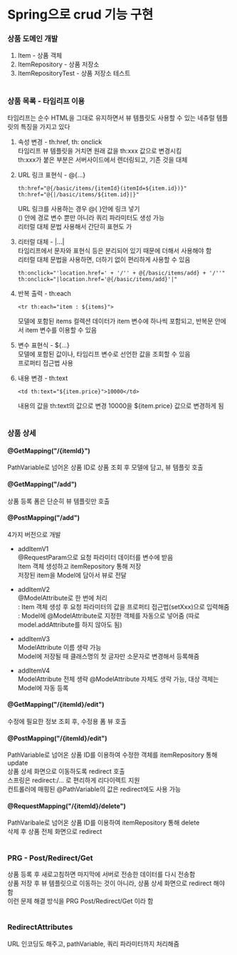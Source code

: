 # Spring으로 crud 기능 구현

### 상품 도메인 개발
1. Item - 상품 객체
2. ItemRepository - 상품 저장소
3. ItemRepositoryTest - 상품 저장소 테스트  
#
### 상품 목록 - 타임리프 이용
타임리프는 순수 HTML을 그대로 유지하면서 뷰 템플릿도 사용할 수 있는 네츄럴 템플릿의 특징을 가지고 있다
1. 속성 변경 - th:href, th: onclick   
   타임리프 뷰 템플릿을 거치면 원래 값을 th:xxx 값으로 변경시킴   
   th:xxx가 붙은 부분은 서버사이드에서 렌더링되고, 기존 것을 대체
   
2. URL 링크 표현식 - @{...}   
   ```
   th:href="@{/basic/items/{itemId}(itemId=${item.id})}"
   th:href="@{|/basic/items/${item.id}|}"
   ```
   URL 링크를 사용하는 경우 @{ }안에 링크 넣기    
   () 안에 경로 변수 뿐만 아니라 쿼리 파라미터도 생성 가능    
   리터럴 대체 문법 사용해서 간단히 표현도 가
   
3. 리터럴 대체 - |...|   
   타임리프에서 문자와 표현식 등은 분리되어 있기 때문에 더해서 사용해야 함    
   리터럴 대체 문법을 사용하면, 더하기 없이 편리하게 사용할 수 있음
   ```
   th:onclick="'location.href=' + '/'' + @{/basic/items/add} + '/''"
   th:onclick="|location.href='@{/basic/items/add}'|"
   ```

4. 반복 출력 - th:each    
   ```
   <tr th:each="item : ${items}">
   ```
   모델에 포함된 items 컬렉션 데이터가 item 변수에 하나씩 포함되고, 반복문 안에서 item 변수를 이용할 수 있음

5. 변수 표현식 - ${...}    
   모델에 포함된 값이나, 타임리프 변수로 선언한 값을 조회할 수 있음    
   프로퍼티 접근법 사용
   
6. 내용 변경 - th:text    
   ```
   <td th:text="${item.price}">10000</td>
   ```
   내용의 값을 th:text의 값으로 변경
   10000을 ${item.price} 값으로 변경하게 됨
   
#
### 상품 상세
#### @GetMapping("/{itemId}")
PathVariable로 넘어온 상품 ID로 상품 조회 후 모델에 담고, 뷰 템플릿 호출

#### @GetMapping("/add")
상품 등록 폼은 단순히 뷰 템플릿만 호출

#### @PostMapping("/add")
4가지 버전으로 개발
- addItemV1    
  @RequestParam으로 요청 파라미터 데이터를 변수에 받음    
  Item 객체 생성하고 itemRepository 통해 저장    
  저장된 item을 Model에 담아서 뷰로 전달
  
- addItemV2    
  @ModelAttribute로 한 번에 처리   
  : Item 객체 생성 후 요청 파라미터의 값을 프로퍼티 접근법(setXxx)으로 입력해줌
  : Model에 @ModelAttribute로 지정한 객체를 자동으로 넣어줌 (따로 model.addAttribute를 하지 않아도 됨)
  
- addItemV3    
  ModelAttribute 이름 생략 가능    
  Model에 저장될 때 클래스명의 첫 글자만 소문자로 변경해서 등록해줌
  
- addItemV4      
  ModelAttribute 전체 생략
  @ModelAttribute 자체도 생략 가능, 대상 객체는 Model에 자동 등록
  
#### @GetMapping("/{itemId}/edit")
수정에 필요한 정보 조회 후, 수정용 폼 뷰 호출

#### @PostMapping("/{itemId}/edit")
PathVariable로 넘어온 상품 ID를 이용하여 수정한 객체를 itemRepository 통해 update    
상품 상세 화면으로 이동하도록 redirect 호출    
스프링은 redirect:/... 로 편리하게 리다이렉트 지원     
컨트롤러에 매핑된 @PathVariable의 값은 redirect에도 사용 가능

#### @RequestMapping("/{itemId}/delete")
PathVaribale로 넘어온 상품 ID를 이용하여 itemRepository 통해 delete    
삭제 후 상품 전체 화면으로 redirect
#
### PRG - Post/Redirect/Get
상품 등록 후 새로고침하면 마지막에 서버로 전송한 데이터를 다시 전송함    
상품 저장 후 뷰 템플릿으로 이동하는 것이 아니라, 상품 상세 화면으로 redirect 해야 함   
이런 문제 해결 방식을 PRG Post/Redirect/Get 이라 함
#
### RedirectAttributes
URL 인코딩도 해주고, pathVariable, 쿼리 파라미터까지 처리해줌
